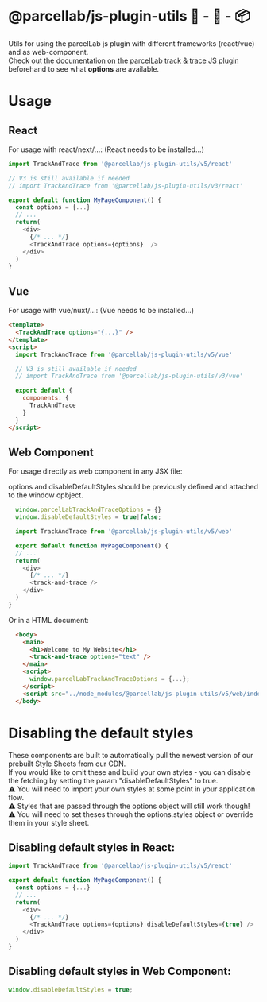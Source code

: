 # @parcellab/js-plugin-utils 🛒 - 🚛 - 📦

Utils for using the parcelLab js plugin with different frameworks (react/vue) and as web-component.  
Check out the [documentation on the parcelLab track & trace JS plugin](https://how.parcellab.works/docs/integration-quick-start/track-and-trace-page) beforehand to see what **options** are available. 

# Usage

## React
For usage with react/next/...:
(React needs to be installed...)  

```javascript
import TrackAndTrace from '@parcellab/js-plugin-utils/v5/react'

// V3 is still available if needed
// import TrackAndTrace from '@parcellab/js-plugin-utils/v3/react'

export default function MyPageComponent() {
  const options = {...}
  // ...
  return(
    <div>
      {/* ... */}
      <TrackAndTrace options={options}  />
    </div>
  )
}

```

## Vue
For usage with vue/nuxt/...:
(Vue needs to be installed...)  

```html
<template>
  <TrackAndTrace options="{...}" />
</template>
<script>
  import TrackAndTrace from '@parcellab/js-plugin-utils/v5/vue'

  // V3 is still available if needed
  // import TrackAndTrace from '@parcellab/js-plugin-utils/v3/vue'

  export default {
    components: {
      TrackAndTrace
    }
  }
</script>


```

## Web Component
For usage directly as web component in any JSX file:

options and disableDefaultStyles should be previously defined and attached to the window opbject.

```javascript
  window.parcelLabTrackAndTraceOptions = {}
  window.disableDefaultStyles = true|false;
```

```javascript
  import TrackAndTrace from '@parcellab/js-plugin-utils/v5/web'

  export default function MyPageComponent() {
  // ...
  return(
    <div>
      {/* ... */}
      <track-and-trace />
    </div>
  )
}

```

Or in a HTML document:
```html
  <body>
    <main>
      <h1>Welcome to My Website</h1>
      <track-and-trace options="text" />
    </main>
    <script>
      window.parcelLabTrackAndTraceOptions = {...};
    </script>
    <script src="../node_modules/@parcellab/js-plugin-utils/v5/web/index.js"></script>
  </body>
```

# Disabling the default styles
These components are built to automatically pull the newest version of our prebuilt Style Sheets from our CDN.  
If you would like to omit these and build your own styles - you can disable the fetching by setting the param "disableDefaultStyles" to true.  
⚠️  You will need to import your own styles at some point in your application flow.  
⚠️  Styles that are passed through the options object will still work though!  
⚠️  You will need to set theses through the options.styles object or override them in your style sheet.  

## Disabling default styles in React:
```javascript
import TrackAndTrace from '@parcellab/js-plugin-utils/v5/react'

export default function MyPageComponent() {
  const options = {...}
  // ...
  return(
    <div>
      {/* ... */}
      <TrackAndTrace options={options} disableDefaultStyles={true} />
    </div>
  )
}
```

## Disabling default styles in Web Component:
```javascript
window.disableDefaultStyles = true;
```

